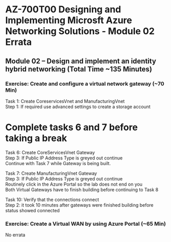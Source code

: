 # AZ-700T00 Designing and Implementing Microsft Azure Networking Solutions - Module 02 Errata

## Module 02 – Design and implement an identity hybrid networking (Total Time ~135 Minutes)

### Exercise: Create and configure a virtual network gateway (~70 Min) 

Task 1:  Create CoreservicesVnet and ManufacturingVnet <br>
Step 1:  If required use advanced settings to create a storage account <br>

# Complete tasks 6 and 7 before taking a break 

Task 6: Create CoreServicesVnet Gateway <br>
Step 3:  If Public IP Address Type is greyed out continue <br>
Continue with Task 7 while Gateway is being built. <br>

Task 7: Create ManufacturingVnet Gateway <br>
Step 3:  If Public IP Address Type is greyed out continue <br>
Routinely click in the Azure Portal so the lab does not end on you <br>
Both Virtual Gateways have to finish building before continuing to Task 8 <br>

Task 10: Verify that the connections connect <br>
Step 2:  it took 10 minutes after gateways were finished building before status showed connected <br>

### Exercise: Create a Virtual WAN by using Azure Portal (~65 Min)

No errata <br>
